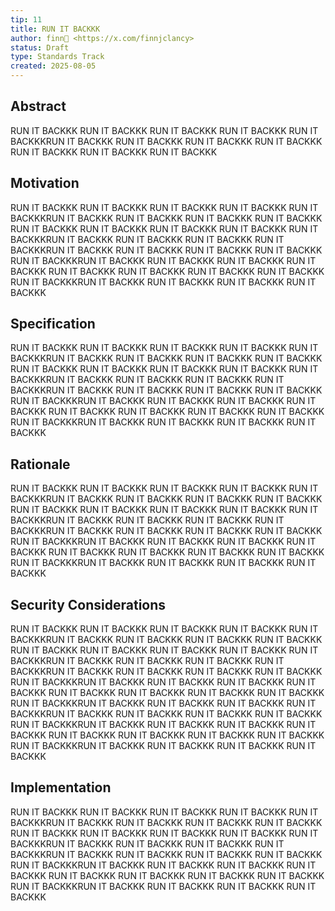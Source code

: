 ```yaml
---
tip: 11
title: RUN IT BACKKK 
author: finn🥛 <https://x.com/finnjclancy>
status: Draft
type: Standards Track
created: 2025-08-05
---
```


## Abstract

RUN IT BACKKK RUN IT BACKKK RUN IT BACKKK RUN IT BACKKK RUN IT BACKKKRUN IT BACKKK RUN IT BACKKK RUN IT BACKKK RUN IT BACKKK RUN IT BACKKK RUN IT BACKKK RUN IT BACKKK 

## Motivation

RUN IT BACKKK RUN IT BACKKK RUN IT BACKKK RUN IT BACKKK RUN IT BACKKKRUN IT BACKKK RUN IT BACKKK RUN IT BACKKK RUN IT BACKKK RUN IT BACKKK RUN IT BACKKK RUN IT BACKKK RUN IT BACKKK RUN IT BACKKKRUN IT BACKKK RUN IT BACKKK RUN IT BACKKK RUN IT BACKKKRUN IT BACKKK RUN IT BACKKK RUN IT BACKKK RUN IT BACKKK RUN IT BACKKKRUN IT BACKKK RUN IT BACKKK RUN IT BACKKK RUN IT BACKKK RUN IT BACKKK RUN IT BACKKK RUN IT BACKKK RUN IT BACKKK RUN IT BACKKKRUN IT BACKKK RUN IT BACKKK RUN IT BACKKK RUN IT BACKKK

## Specification

RUN IT BACKKK RUN IT BACKKK RUN IT BACKKK RUN IT BACKKK RUN IT BACKKKRUN IT BACKKK RUN IT BACKKK RUN IT BACKKK RUN IT BACKKK RUN IT BACKKK RUN IT BACKKK RUN IT BACKKK RUN IT BACKKK RUN IT BACKKKRUN IT BACKKK RUN IT BACKKK RUN IT BACKKK RUN IT BACKKKRUN IT BACKKK RUN IT BACKKK RUN IT BACKKK RUN IT BACKKK RUN IT BACKKKRUN IT BACKKK RUN IT BACKKK RUN IT BACKKK RUN IT BACKKK RUN IT BACKKK RUN IT BACKKK RUN IT BACKKK RUN IT BACKKK RUN IT BACKKKRUN IT BACKKK RUN IT BACKKK RUN IT BACKKK RUN IT BACKKK

## Rationale

RUN IT BACKKK RUN IT BACKKK RUN IT BACKKK RUN IT BACKKK RUN IT BACKKKRUN IT BACKKK RUN IT BACKKK RUN IT BACKKK RUN IT BACKKK RUN IT BACKKK RUN IT BACKKK RUN IT BACKKK RUN IT BACKKK RUN IT BACKKKRUN IT BACKKK RUN IT BACKKK RUN IT BACKKK RUN IT BACKKKRUN IT BACKKK RUN IT BACKKK RUN IT BACKKK RUN IT BACKKK RUN IT BACKKKRUN IT BACKKK RUN IT BACKKK RUN IT BACKKK RUN IT BACKKK RUN IT BACKKK RUN IT BACKKK RUN IT BACKKK RUN IT BACKKK RUN IT BACKKKRUN IT BACKKK RUN IT BACKKK RUN IT BACKKK RUN IT BACKKK

## Security Considerations

RUN IT BACKKK RUN IT BACKKK RUN IT BACKKK RUN IT BACKKK RUN IT BACKKKRUN IT BACKKK RUN IT BACKKK RUN IT BACKKK RUN IT BACKKK RUN IT BACKKK RUN IT BACKKK RUN IT BACKKK RUN IT BACKKK RUN IT BACKKKRUN IT BACKKK RUN IT BACKKK RUN IT BACKKK RUN IT BACKKKRUN IT BACKKK RUN IT BACKKK RUN IT BACKKK RUN IT BACKKK RUN IT BACKKKRUN IT BACKKK RUN IT BACKKK RUN IT BACKKK RUN IT BACKKK RUN IT BACKKK RUN IT BACKKK RUN IT BACKKK RUN IT BACKKK RUN IT BACKKKRUN IT BACKKK RUN IT BACKKK RUN IT BACKKK RUN IT BACKKKRUN IT BACKKK RUN IT BACKKK RUN IT BACKKK RUN IT BACKKK RUN IT BACKKKRUN IT BACKKK RUN IT BACKKK RUN IT BACKKK RUN IT BACKKK RUN IT BACKKK RUN IT BACKKK RUN IT BACKKK RUN IT BACKKK RUN IT BACKKKRUN IT BACKKK RUN IT BACKKK RUN IT BACKKK RUN IT BACKKK

## Implementation

RUN IT BACKKK RUN IT BACKKK RUN IT BACKKK RUN IT BACKKK RUN IT BACKKKRUN IT BACKKK RUN IT BACKKK RUN IT BACKKK RUN IT BACKKK RUN IT BACKKK RUN IT BACKKK RUN IT BACKKK RUN IT BACKKK RUN IT BACKKKRUN IT BACKKK RUN IT BACKKK RUN IT BACKKK RUN IT BACKKKRUN IT BACKKK RUN IT BACKKK RUN IT BACKKK RUN IT BACKKK RUN IT BACKKKRUN IT BACKKK RUN IT BACKKK RUN IT BACKKK RUN IT BACKKK RUN IT BACKKK RUN IT BACKKK RUN IT BACKKK RUN IT BACKKK RUN IT BACKKKRUN IT BACKKK RUN IT BACKKK RUN IT BACKKK RUN IT BACKKK